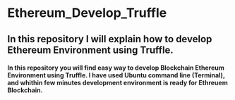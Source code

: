 # Ethereum_Develop_Truffle
## In this repository I will explain how to develop Ethereum Environment using Truffle.

#### In this repository you will find easy way to develop Blockchain Ethereum Environment using Truffle. I have used Ubuntu command line (Terminal), and whithin few minutes development environment is ready for Ethreuem Blockchain.


